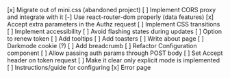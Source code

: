 [x] Migrate out of mini.css (abandoned project)
[ ] Implement CORS proxy and integrate with it
[-] Use react-router-dom properly (data features)
[x] Accept extra parameters in the Authz request
[ ] Implement CSS transitions
[ ] Implement accessibility
[ ] Avoid flashing states during updates
[ ] Option to renew token
[ ] Add tooltips
[ ] Add toasters
[ ] Write about page
[ ] Darkmode cookie (?)
[ ] Add breadcrumb
[ ] Refactor Configuration component
[ ] Allow passing auth params through POST body
[ ] Set Accept header on token request
[ ] Make it clear only explicit mode is implemented
[ ] Instructions/guide for configuring
[x] Error page
